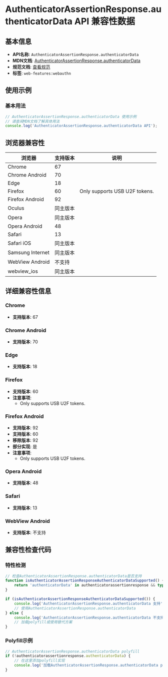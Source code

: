 # AuthenticatorAssertionResponse.authenticatorData API 兼容性数据

## 基本信息

- **API名称**: `AuthenticatorAssertionResponse.authenticatorData`
- **MDN文档**: [AuthenticatorAssertionResponse.authenticatorData](https://developer.mozilla.org/docs/Web/API/AuthenticatorAssertionResponse/authenticatorData)
- **规范文档**: [查看规范](https://w3c.github.io/webauthn/#dom-authenticatorassertionresponse-authenticatordata)
- **标签**: `web-features:webauthn`

## 使用示例

### 基本用法

```javascript
// AuthenticatorAssertionResponse.authenticatorData 使用示例
// 请查阅MDN文档了解具体用法
console.log('AuthenticatorAssertionResponse.authenticatorData API');
```

## 浏览器兼容性

| 浏览器 | 支持版本 | 说明 |
|--------|----------|------|
| Chrome | 67 |  |
| Chrome Android | 70 |  |
| Edge | 18 |  |
| Firefox | 60 | Only supports USB U2F tokens. |
| Firefox Android | 92 |  |
| Oculus | 同主版本 |  |
| Opera | 同主版本 |  |
| Opera Android | 48 |  |
| Safari | 13 |  |
| Safari iOS | 同主版本 |  |
| Samsung Internet | 同主版本 |  |
| WebView Android | 不支持 |  |
| webview_ios | 同主版本 |  |

## 详细兼容性信息

### Chrome

- **支持版本**: 67

### Chrome Android

- **支持版本**: 70

### Edge

- **支持版本**: 18

### Firefox

- **支持版本**: 60
- **注意事项**:
  - Only supports USB U2F tokens.

### Firefox Android

- **支持版本**: 92
- **支持版本**: 60
- **移除版本**: 92
- **部分实现**: 是
- **注意事项**:
  - Only supports USB U2F tokens.

### Opera Android

- **支持版本**: 48

### Safari

- **支持版本**: 13

### WebView Android

- **支持版本**: 不支持

## 兼容性检查代码

### 特性检测

```javascript
// 检查AuthenticatorAssertionResponse.authenticatorData是否支持
function isAuthenticatorAssertionResponseAuthenticatorDataSupported() {
    return 'authenticatorData' in authenticatorassertionresponse && typeof authenticatorassertionresponse.authenticatorData === 'function';
}

if (isAuthenticatorAssertionResponseAuthenticatorDataSupported()) {
    console.log('AuthenticatorAssertionResponse.authenticatorData 支持');
    // 使用AuthenticatorAssertionResponse.authenticatorData
} else {
    console.log('AuthenticatorAssertionResponse.authenticatorData 不支持，需要polyfill');
    // 加载polyfill或使用替代方案
}
```

### Polyfill示例

```javascript
// AuthenticatorAssertionResponse.authenticatorData polyfill
if (!authenticatorassertionresponse.authenticatorData) {
    // 在这里添加polyfill实现
    console.log('加载AuthenticatorAssertionResponse.authenticatorData polyfill');
}
```

